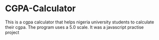 # CGPA-Calculator
This is a cgpa calculator that helps nigeria university students to calculate their cgpa. The program uses a 5.0 scale. It was a javascript practise project
